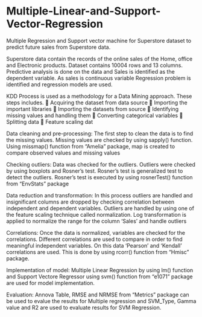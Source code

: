 # Multiple-Linear-and-Support-Vector-Regression
Multiple Regression  and Support vector machine for Superstore dataset to  predict future sales from Superstore data.



Superstore data contain the records of the online sales of the Home, office and Electronic products. Dataset contains 10004 rows and 13 columns. Predictive analysis is done on the data and Sales is identified as the dependent variable. As sales is continuous variable Regression problem is identified and regression models are used.

KDD Process is used as a methodology for a Data Mining approach.
These steps includes.
 Acquiring the dataset from data source
 Importing the important libraries
 Importing the datasets from source
 Identifying missing values and handling them
 Converting categorical variables 
 Splitting data
 Feature scaling dat

Data cleaning and pre-processing: The first step to clean the data is to find the missing values. Missing values are checked by using sapply() function. Using missmap() function from “Amelia” package, map is created to compare observed values and missing values

Checking outliers: Data was checked for the outliers. Outliers were checked by using boxplots and Rosner’s test. Rosner’s test is generalized test to detect the outliers. Rosner’s test is executed by using rosnerTest() function from “EnvStats” package

Data reduction and transformation: In this process outliers are handled and insignificant columns are dropped by checking correlation between independent and dependent variables. Outliers are handled by using one of the feature scaling technique called normalization. Log transformation is applied to normalize the range for the column ‘Sales’ and handle outliers

Correlations: Once the data is normalized, variables are checked for the correlations. Different correlations are used to compare in order to find meaningful independent variables. On this data ‘Pearson’ and ‘Kendall’ correlations are used. This is done by using rcorr() function from “Hmisc” package. 

Implementation of model: Multiple Linear Regression by using lm() function and Support Vectore Regressor using svm() function from “e1071” package are used for model implementation.

Evaluation: Annova Table, RMSE and NRMSE from “Metrics” package can be used to evalue the results for Multiple regression and SVM_Type, Gamma value and R2 are used to evaluate results for SVM Regression.
